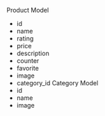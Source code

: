 Product Model
- id
- name
- rating
- price
- description
- counter
- favorite
- image
- category_id
Category Model
- id
- name
- image
